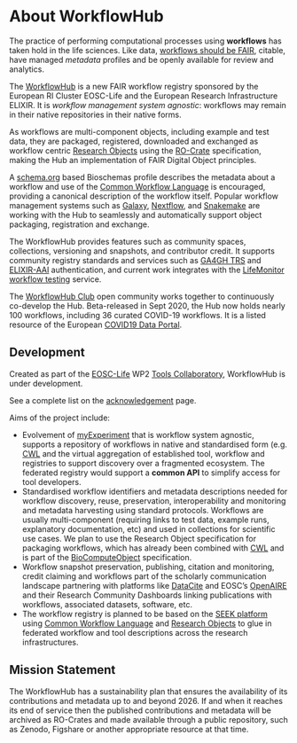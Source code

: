 # About WorkflowHub

The practice of performing computational processes using **workflows** has taken hold in the life sciences.  Like data, [workflows should be FAIR](https://about.workflowhub.eu/fair-computational-workflows/), citable, have managed *metadata* profiles and be openly available for review and analytics. 

The [WorkflowHub](https://workflowhub.eu) is a new FAIR workflow registry sponsored by the European RI Cluster EOSC-Life and the European Research Infrastructure ELIXIR. It is *workflow management system agnostic*: workflows may remain in their native repositories in their native forms. 

As workflows are multi-component objects, including example and test data, they are packaged, registered, downloaded and exchanged as workflow centric [Research Objects]() using the [RO-Crate](https://w3id.org/ro/crate) specification, making the Hub an implementation of FAIR Digital Object principles. 

A [schema.org](https://schema.org/) based Bioschemas profile describes the metadata about a workflow and use of the [Common Workflow Language](https://www.commonwl.org/) is encouraged, providing a canonical description of the workflow itself. Popular workflow management systems such as [Galaxy](https://galaxyproject.org/), [Nextflow](https://nextflow.io/), and [Snakemake](https://snakemake.readthedocs.io/) are working with the Hub to seamlessly and automatically support object packaging, registration and exchange. 

The WorkflowHub provides features such as community spaces, collections, versioning and snapshots, and contributor credit. It supports community registry standards and services such as [GA4GH TRS](https://about.workflowhub.eu/TRS/) and [ELIXIR-AAI](https://elixir-europe.org/services/compute/aai) authentication, and current work integrates with the [LifeMonitor workflow testing](https://lifemonitor.eu/) service.

The [WorkflowHub Club](https://about.workflowhub.eu/#community) open community works together to continuously co-develop the Hub.  Beta-released in Sept 2020, the Hub now holds nearly 100 workflows, including 36 curated COVID-19 workflows.  It is a listed resource of the European [COVID19 Data Portal](https://www.covid19dataportal.org/).


## Development

Created as part of the [EOSC-Life](https://www.eosc-life.eu) WP2 [Tools Collaboratory](https://github.com/eosc-life/tools-collaboratory-roadmap), WorkflowHub is under development.

See a complete list on the [acknowledgement](/acknowledgements) page.

Aims of the project include:

* Evolvement of [myExperiment](https://myexperiment.org/) that is workflow system agnostic, supports a repository of workflows in native and standardised form (e.g. [CWL](https://www.commonwl.org/) and the virtual aggregation of established tool, workflow and registries to support discovery over a fragmented ecosystem. The federated registry would support a **common API** to simplify access for tool developers.
* Standardised workflow identifiers and metadata descriptions needed for workflow discovery, reuse, preservation, interoperability and monitoring and metadata harvesting using standard protocols. Workflows are usually multi-component (requiring links to test data, example runs, explanatory documentation, etc) and used in collections for scientific use cases. We plan to use the Research Object specification for packaging workflows, which has already been combined with [CWL](https://www.commonwl.org/) and is part of the [BioComputeObject](http://biocomputeobject.org/) specification.
* Workflow snapshot preservation, publishing, citation and monitoring, credit claiming and workflows part of the scholarly communication landscape partnering with platforms like [DataCite](https://datacite.org/) and EOSC’s [OpenAIRE](https://www.openaire.eu/) and their Research Community Dashboards linking publications with workflows, associated datasets, software, etc.
* The workflow registry is planned to be based on the [SEEK platform](https://seek4science.org/) using [Common Workflow Language](https://www.commonwl.org/) and [Research Objects](http://www.researchobject.org/) to glue in federated workflow and tool descriptions across the research infrastructures.

## Mission Statement

The WorkflowHub has a sustainability plan that ensures the availability of its contributions and metadata up to and beyond 2026. If and when it reaches its end of service then the published contributions and metadata will be archived as RO-Crates and made available through a public repository, such as Zenodo, Figshare or another appropriate resource at that time.

